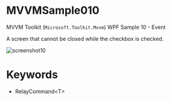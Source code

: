 # MVVMSample010
MVVM Toolkit (`Microsoft.Toolkit.Mvvm`) WPF Sample 10 - Event

A screen that cannot be closed while the checkbox is checked.

![screenshot10](https://user-images.githubusercontent.com/81235941/118587067-df2bb500-b7d6-11eb-8103-a959f46da485.png)

# Keywords

* RelayCommand&lt;T&gt;
